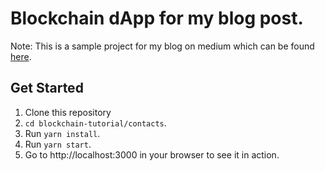# Blockchain dApp for my blog post.

Note: This is a sample project for my blog on medium which can be found [here]().

## Get Started
1. Clone this repository
2. `cd blockchain-tutorial/contacts`.
3. Run `yarn install`.
3. Run `yarn start`.
4. Go to http://localhost:3000 in your browser to see it in action.
